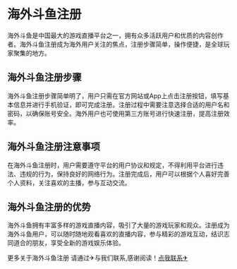 # 海外斗鱼注册

海外斗鱼是中国最大的游戏直播平台之一，拥有众多活跃用户和优质的内容创作者。海外斗鱼注册成为海外用户关注的焦点，注册步骤简单，操作便捷，是全球玩家聚集的地方。

## 海外斗鱼注册步骤

海外斗鱼注册步骤简单明了，用户只需在官方网站或App上点击注册按钮，填写基本信息并进行手机验证，即可完成注册。注册过程中需要注意选择合适的用户名和密码，以确保账号安全。海外用户也可使用第三方账号进行快速注册，提高注册效率。

## 海外斗鱼注册注意事项

在海外斗鱼注册时，用户需要遵守平台的用户协议和规定，不得利用平台进行违法、违规的行为，保持良好的网络行为。注册完成后，用户可以根据个人喜好完善个人资料，关注喜欢的主播，参与互动交流。

## 海外斗鱼注册的优势

海外斗鱼拥有丰富多样的游戏直播内容，吸引了大量的游戏玩家和观众。注册成为海外斗鱼用户，可以随时随地观看喜欢的直播内容，参与精彩的游戏互动，结识志同道合的朋友，享受全新的游戏娱乐体验。

更多关于海外斗鱼注册 请通过✈与我们联系,感谢阅读！[点我联系✈](https://in.k02.cc)
